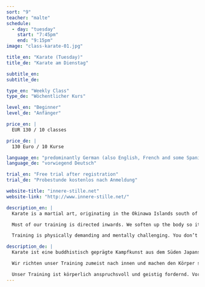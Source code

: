 ```yaml
---
sort: "9"
teacher: "malte"
schedule:
  - day: "tuesday"
    start: "7:45pm"
    end: "9:15pm"
image: "class-karate-01.jpg"

title_en: "Karate (Tuesday)"
title_de: "Karate am Dienstag"

subtitle_en:
subtitle_de:

type_en: "Weekly Class"
type_de: "Wöchentlicher Kurs"

level_en: "Beginner"
level_de: "Anfänger"

price_en: |
  EUR 130 / 10 classes

price_de: |
  130 Euro / 10 Kurse

language_en: "predominantly German (also English, French and some Spanish)"
language_de: "vorwiegend Deutsch"

trial_en: "Free trial after registration"
trial_de: "Probestunde kostenlos nach Anmeldung"

website-title: "innere-stille.net"
website-link: "http://www.innere-stille.net/"

description_en: |
  Karate is a martial art, originating in the Okinawa Islands south of Japan. It is also a buddhist form of meditation. In training, you can put the emphasis on piercing your opponents’ defenses and overwhelming them or on clearing your body and mind to reveal inner truth. If done right, the two go together.

  Most of our training is directed inwards. We soften up the body so it can release our mind. Once we have dissolved our fears and desires and achieved a state of inner stillness, we are free to direct ourselves outward, projecting our untrammeled power.

  Training is physically demanding and mentally challenging. You don’t need previous experience. Beginners can best learn basic techniques in the class on Tuesday night. Thursdays we dig a little deeper.

description_de: |
  Karate ist eine buddhistisch geprägte Kampfkunst aus dem Süden Japans. Karate kann man als reine Selbstverteidigung betreiben, aber auch als eine körperlich intensive Meditation. Je nach Ausrichtung zielt es darauf, den äußeren Gegner zu überwältigen, oder eben innere Beschwernisse geistig zu überwinden.

  Wir richten unser Training zumeist nach innen und machen den Körper so weich, dass er den Geist entlassen kann. Wenn unsere Furcht vergeht, und unser Begehren, werden wir innerlich still. Dann kann sich unsere gesamte Energie frei nach außen wenden und auf den Gegner konzentrieren.

  Unser Training ist körperlich anspruchsvoll und geistig fordernd. Vorkenntnisse sind nicht notwendig. Anfänger lernen die Grundtechniken am besten in der Stunde am Dienstag Abend. Donnerstags graben wir etwas tiefer.
---
```

